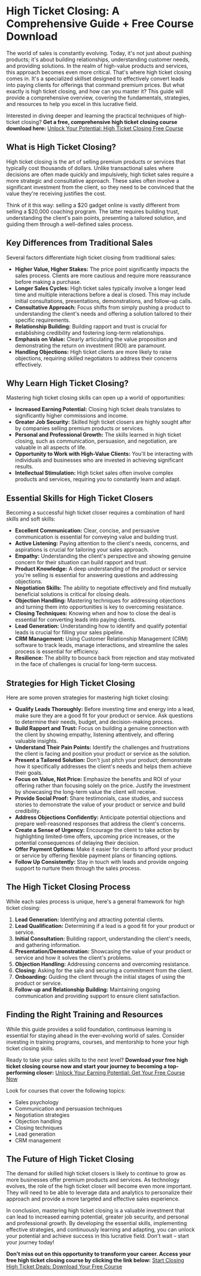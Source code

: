 # High Ticket Closing: A Comprehensive Guide + Free Course Download

The world of sales is constantly evolving. Today, it's not just about pushing products; it's about building relationships, understanding customer needs, and providing solutions. In the realm of high-value products and services, this approach becomes even more critical. That's where high ticket closing comes in. It's a specialized skillset designed to effectively convert leads into paying clients for offerings that command premium prices. But what exactly is high ticket closing, and how can you master it? This guide will provide a comprehensive overview, covering the fundamentals, strategies, and resources to help you excel in this lucrative field.

Interested in diving deeper and learning the practical techniques of high-ticket closing? **Get a free, comprehensive high ticket closing course download here:** [Unlock Your Potential: High Ticket Closing Free Course](https://udemywork.com/high-ticket-closing-course)

## What is High Ticket Closing?

High ticket closing is the art of selling premium products or services that typically cost thousands of dollars. Unlike transactional sales where decisions are often made quickly and impulsively, high ticket sales require a more strategic and consultative approach.  These sales often involve a significant investment from the client, so they need to be convinced that the value they're receiving justifies the cost.

Think of it this way: selling a $20 gadget online is vastly different from selling a $20,000 coaching program. The latter requires building trust, understanding the client's pain points, presenting a tailored solution, and guiding them through a well-defined sales process.

## Key Differences from Traditional Sales

Several factors differentiate high ticket closing from traditional sales:

*   **Higher Value, Higher Stakes:** The price point significantly impacts the sales process. Clients are more cautious and require more reassurance before making a purchase.
*   **Longer Sales Cycles:** High ticket sales typically involve a longer lead time and multiple interactions before a deal is closed. This may include initial consultations, presentations, demonstrations, and follow-up calls.
*   **Consultative Approach:**  Focus shifts from simply pushing a product to understanding the client's needs and offering a solution tailored to their specific requirements.
*   **Relationship Building:** Building rapport and trust is crucial for establishing credibility and fostering long-term relationships.
*   **Emphasis on Value:**  Clearly articulating the value proposition and demonstrating the return on investment (ROI) are paramount.
*   **Handling Objections:** High ticket clients are more likely to raise objections, requiring skilled negotiators to address their concerns effectively.

## Why Learn High Ticket Closing?

Mastering high ticket closing skills can open up a world of opportunities:

*   **Increased Earning Potential:** Closing high ticket deals translates to significantly higher commissions and income.
*   **Greater Job Security:**  Skilled high ticket closers are highly sought after by companies selling premium products or services.
*   **Personal and Professional Growth:**  The skills learned in high ticket closing, such as communication, persuasion, and negotiation, are valuable in all aspects of life.
*   **Opportunity to Work with High-Value Clients:**  You'll be interacting with individuals and businesses who are invested in achieving significant results.
*   **Intellectual Stimulation:**  High ticket sales often involve complex products and services, requiring you to constantly learn and adapt.

## Essential Skills for High Ticket Closers

Becoming a successful high ticket closer requires a combination of hard skills and soft skills:

*   **Excellent Communication:**  Clear, concise, and persuasive communication is essential for conveying value and building trust.
*   **Active Listening:**  Paying attention to the client's needs, concerns, and aspirations is crucial for tailoring your sales approach.
*   **Empathy:**  Understanding the client's perspective and showing genuine concern for their situation can build rapport and trust.
*   **Product Knowledge:**  A deep understanding of the product or service you're selling is essential for answering questions and addressing objections.
*   **Negotiation Skills:**  The ability to negotiate effectively and find mutually beneficial solutions is critical for closing deals.
*   **Objection Handling:**  Mastering techniques for addressing objections and turning them into opportunities is key to overcoming resistance.
*   **Closing Techniques:**  Knowing when and how to close the deal is essential for converting leads into paying clients.
*   **Lead Generation:**  Understanding how to identify and qualify potential leads is crucial for filling your sales pipeline.
*   **CRM Management:**  Using Customer Relationship Management (CRM) software to track leads, manage interactions, and streamline the sales process is essential for efficiency.
*   **Resilience:**  The ability to bounce back from rejection and stay motivated in the face of challenges is crucial for long-term success.

## Strategies for High Ticket Closing

Here are some proven strategies for mastering high ticket closing:

*   **Qualify Leads Thoroughly:**  Before investing time and energy into a lead, make sure they are a good fit for your product or service. Ask questions to determine their needs, budget, and decision-making process.
*   **Build Rapport and Trust:**  Focus on building a genuine connection with the client by showing empathy, listening attentively, and offering valuable insights.
*   **Understand Their Pain Points:**  Identify the challenges and frustrations the client is facing and position your product or service as the solution.
*   **Present a Tailored Solution:**  Don't just pitch your product; demonstrate how it specifically addresses the client's needs and helps them achieve their goals.
*   **Focus on Value, Not Price:**  Emphasize the benefits and ROI of your offering rather than focusing solely on the price. Justify the investment by showcasing the long-term value the client will receive.
*   **Provide Social Proof:**  Share testimonials, case studies, and success stories to demonstrate the value of your product or service and build credibility.
*   **Address Objections Confidently:**  Anticipate potential objections and prepare well-reasoned responses that address the client's concerns.
*   **Create a Sense of Urgency:**  Encourage the client to take action by highlighting limited-time offers, upcoming price increases, or the potential consequences of delaying their decision.
*   **Offer Payment Options:**  Make it easier for clients to afford your product or service by offering flexible payment plans or financing options.
*   **Follow Up Consistently:**  Stay in touch with leads and provide ongoing support to nurture them through the sales process.

## The High Ticket Closing Process

While each sales process is unique, here's a general framework for high ticket closing:

1.  **Lead Generation:** Identifying and attracting potential clients.
2.  **Lead Qualification:** Determining if a lead is a good fit for your product or service.
3.  **Initial Consultation:** Building rapport, understanding the client's needs, and gathering information.
4.  **Presentation/Demonstration:** Showcasing the value of your product or service and how it solves the client's problems.
5.  **Objection Handling:** Addressing concerns and overcoming resistance.
6.  **Closing:** Asking for the sale and securing a commitment from the client.
7.  **Onboarding:** Guiding the client through the initial stages of using the product or service.
8.  **Follow-up and Relationship Building:**  Maintaining ongoing communication and providing support to ensure client satisfaction.

## Finding the Right Training and Resources

While this guide provides a solid foundation, continuous learning is essential for staying ahead in the ever-evolving world of sales. Consider investing in training programs, courses, and mentorship to hone your high ticket closing skills.

Ready to take your sales skills to the next level? **Download your free high ticket closing course now and start your journey to becoming a top-performing closer:** [Unlock Your Earning Potential: Get Your Free Course Now](https://udemywork.com/high-ticket-closing-course)

Look for courses that cover the following topics:

*   Sales psychology
*   Communication and persuasion techniques
*   Negotiation strategies
*   Objection handling
*   Closing techniques
*   Lead generation
*   CRM management

## The Future of High Ticket Closing

The demand for skilled high ticket closers is likely to continue to grow as more businesses offer premium products and services. As technology evolves, the role of the high ticket closer will become even more important. They will need to be able to leverage data and analytics to personalize their approach and provide a more targeted and effective sales experience.

In conclusion, mastering high ticket closing is a valuable investment that can lead to increased earning potential, greater job security, and personal and professional growth. By developing the essential skills, implementing effective strategies, and continuously learning and adapting, you can unlock your potential and achieve success in this lucrative field. Don't wait – start your journey today!

**Don't miss out on this opportunity to transform your career. Access your free high ticket closing course by clicking the link below:** [Start Closing High Ticket Deals: Download Your Free Course](https://udemywork.com/high-ticket-closing-course)

